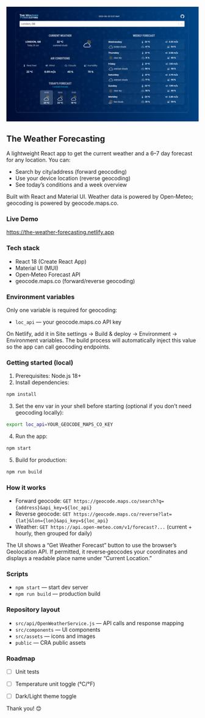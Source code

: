 ![Application screenshot](./public/screenshot.png)


## The Weather Forecasting

A lightweight React app to get the current weather and a 6–7 day forecast for any location. You can:
- Search by city/address (forward geocoding)
- Use your device location (reverse geocoding)
- See today’s conditions and a week overview

Built with React and Material UI. Weather data is powered by Open‑Meteo; geocoding is powered by geocode.maps.co.


### Live Demo
https://the-weather-forecasting.netlify.app


### Tech stack
- React 18 (Create React App)
- Material UI (MUI)
- Open‑Meteo Forecast API
- geocode.maps.co (forward/reverse geocoding)


### Environment variables
Only one variable is required for geocoding:
- `loc_api` — your geocode.maps.co API key

On Netlify, add it in Site settings → Build & deploy → Environment → Environment variables.
The build process will automatically inject this value so the app can call geocoding endpoints.


### Getting started (local)
1) Prerequisites: Node.js 18+
2) Install dependencies:
```bash
npm install
```
3) Set the env var in your shell before starting (optional if you don’t need geocoding locally):
```bash
export loc_api=YOUR_GEOCODE_MAPS_CO_KEY
```
4) Run the app:
```bash
npm start
```
5) Build for production:
```bash
npm run build
```


### How it works
- Forward geocode: `GET https://geocode.maps.co/search?q={address}&api_key=${loc_api}`
- Reverse geocode: `GET https://geocode.maps.co/reverse?lat={lat}&lon={lon}&api_key=${loc_api}`
- Weather: `GET https://api.open-meteo.com/v1/forecast?...` (current + hourly, then grouped for daily)

The UI shows a “Get Weather Forecast” button to use the browser’s Geolocation API. If permitted, it reverse‑geocodes your coordinates and displays a readable place name under “Current Location.”


### Scripts
- `npm start` — start dev server
- `npm run build` — production build


### Repository layout
- `src/api/OpenWeatherService.js` — API calls and response mapping
- `src/components` — UI components
- `src/assets` — icons and images
- `public` — CRA public assets


### Roadmap
- [ ] Unit tests
- [ ] Temperature unit toggle (°C/°F)
- [ ] Dark/Light theme toggle


Thank you! 😊
